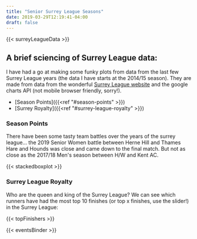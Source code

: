 ```yaml
---
title: "Senior Surrey League Seasons"
date: 2019-03-29T12:19:41-04:00
draft: false
---
```

{{< surreyLeagueData >}}

## A brief sciencing of Surrey League data:
I have had a go at making some funky plots from data from the last few Surrey League years (the data I have starts at 
the 2014/15 season). They are made from data from the wonderful [Surrey League website](https://surreyleague.org/) and 
the google charts API (not mobile browser friendly, sorry!).

 - [Season Points]({{<ref "#season-points" >}})
 - [Surrey Royalty]({{<ref "#surrey-league-royalty" >}})


### Season Points
There have been some tasty team battles over the years of the surrey league... the 2019 Senior Women battle between 
Herne Hill and Thames Hare and Hounds was close and came down to the final match. But not as close as the 2017/18 Men's
season between H/W and Kent AC.

{{< stackedboxplot >}}


### Surrey League Royalty
Who are the queen and king of the Surrey League? We can see which runners have had the most top 10 finishes (or top x 
finishes, use the slider!) in the Surrey League:

{{< topFinishers >}}

{{< eventsBinder >}}


